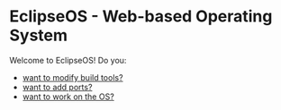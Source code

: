 # EclipseOS - Web-based Operating System
Welcome to EclipseOS! Do you:
- [want to modify build tools?](https://github.com/Eclipse-JS/qbuild)
- [want to add ports?](https://github.com/Eclipse-JS/ports)
- [want to work on the OS?](https://github.com/Eclipse-JS/eclipse)
